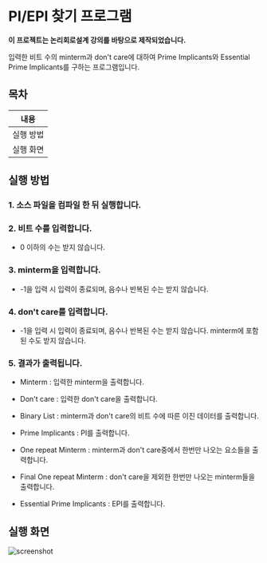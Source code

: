 # PI/EPI 찾기 프로그램

**이 프로젝트는 논리회로설계 강의를 바탕으로 제작되었습니다.**

입력한 비트 수의 minterm과 don't care에 대하여 Prime Implicants와 Essential Prime Implicants를 구하는 프로그램입니다.

## 목차

|   내용    |
| :-------: |
| 실행 방법 |
| 실행 화면 |



## 실행 방법

### 1. 소스 파일을 컴파일 한 뒤 실행합니다.

### 2. 비트 수를 입력합니다.

* 0 이하의 수는 받지 않습니다.

### 3. minterm을 입력합니다.

* -1을 입력 시 입력이 종료되며, 음수나 반복된 수는 받지 않습니다.

### 4. don't care를 입력합니다.

* -1을 입력 시 입력이 종료되며, 음수나 반복된 수는 받지 않습니다. minterm에 포함된 수도 받지 않습니다.

### 5. 결과가 출력됩니다.

* Minterm : 입력한 minterm을 출력합니다.

* Don't care : 입력한 don't care을 출력합니다.

* Binary List : minterm과 don't care의 비트 수에 따른 이진 데이터를 출력합니다.

* Prime Implicants : PI를 출력합니다.

* One repeat Minterm : minterm과 don't care중에서 한번만 나오는 요소들을 출력합니다.

* Final One repeat Minterm : don't care을 제외한 한번만 나오는 minterm들을 출력합니다.

* Essential Prime Implicants : EPI를 출력합니다.

## 실행 화면

![screenshot](https://user-images.githubusercontent.com/28584213/99257128-de32be80-2859-11eb-8aa8-2d6cf48b974d.png)
